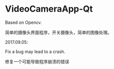 # VideoCameraApp-Qt

Based on Opencv.

简单的摄像头界面程序，开关摄像头，简单的图像处理。

2017.09.05:

Fix a bug may lead to a crash.

修复一个可能导致程序崩溃的错误
